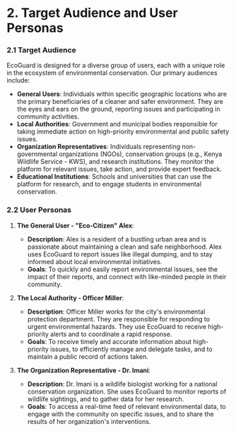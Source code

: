 # 2. Target Audience and User Personas

### 2.1 Target Audience
EcoGuard is designed for a diverse group of users, each with a unique role in the ecosystem of environmental conservation. Our primary audiences include:

- **General Users**: Individuals within specific geographic locations who are the primary beneficiaries of a cleaner and safer environment. They are the eyes and ears on the ground, reporting issues and participating in community activities.
- **Local Authorities**: Government and municipal bodies responsible for taking immediate action on high-priority environmental and public safety issues.
- **Organization Representatives**: Individuals representing non-governmental organizations (NGOs), conservation groups (e.g., Kenya Wildlife Service - KWS), and research institutions. They monitor the platform for relevant issues, take action, and provide expert feedback.
- **Educational Institutions**: Schools and universities that can use the platform for research, and to engage students in environmental conservation.

### 2.2 User Personas
1.  **The General User - "Eco-Citizen" Alex**:
    *   **Description**: Alex is a resident of a bustling urban area and is passionate about maintaining a clean and safe neighborhood. Alex uses EcoGuard to report issues like illegal dumping, and to stay informed about local environmental initiatives.
    *   **Goals**: To quickly and easily report environmental issues, see the impact of their reports, and connect with like-minded people in their community.

2.  **The Local Authority - Officer Miller**:
    *   **Description**: Officer Miller works for the city's environmental protection department. They are responsible for responding to urgent environmental hazards. They use EcoGuard to receive high-priority alerts and to coordinate a rapid response.
    *   **Goals**: To receive timely and accurate information about high-priority issues, to efficiently manage and delegate tasks, and to maintain a public record of actions taken.

3.  **The Organization Representative - Dr. Imani**:
    *   **Description**: Dr. Imani is a wildlife biologist working for a national conservation organization. She uses EcoGuard to monitor reports of wildlife sightings, and to gather data for her research.
    *   **Goals**: To access a real-time feed of relevant environmental data, to engage with the community on specific issues, and to share the results of her organization's interventions.